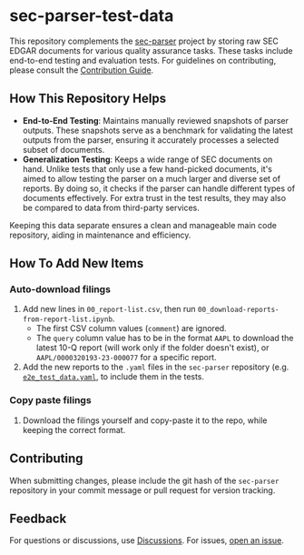 # sec-parser-test-data

This repository complements the [sec-parser](https://github.com/alphanome-ai/sec-parser) project by storing raw SEC EDGAR documents for various quality assurance tasks. These tasks include end-to-end testing and evaluation tests. For guidelines on contributing, please consult the [Contribution Guide](https://github.com/alphanome-ai/sec-parser/blob/main/CONTRIBUTING.md).

## How This Repository Helps

- **End-to-End Testing**: Maintains manually reviewed snapshots of parser outputs. These snapshots serve as a benchmark for validating the latest outputs from the parser, ensuring it accurately processes a selected subset of documents.
- **Generalization Testing**: Keeps a wide range of SEC documents on hand. Unlike tests that only use a few hand-picked documents, it's aimed to allow testing the parser on a much larger and diverse set of reports. By doing so, it checks if the parser can handle different types of documents effectively. For extra trust in the test results, they may also be compared to data from third-party services.

Keeping this data separate ensures a clean and manageable main code repository, aiding in maintenance and efficiency.

## How To Add New Items

### Auto-download filings

1. Add new lines in `00_report-list.csv`, then run `00_download-reports-from-report-list.ipynb`. 
    - The first CSV column values (`comment`) are ignored.
    - The `query` column value has to be in the format `AAPL` to download the latest 10-Q report (will work only if the folder doesn't exist), or `AAPL/0000320193-23-000077` for a specific report.
2. Add the new reports to the `.yaml` files in the `sec-parser` repository (e.g. [`e2e_test_data.yaml`](https://github.com/alphanome-ai/sec-parser/blob/c101a1a6b0ccd6c38efa7ad24de497ef3d2a0afb/tests/e2e/e2e_test_data.yaml), to include them in the tests.

### Copy paste filings

1. Download the filings yourself and copy-paste it to the repo, while keeping the correct format.

## Contributing

When submitting changes, please include the git hash of the `sec-parser` repository in your commit message or pull request for version tracking.

## Feedback

For questions or discussions, use [Discussions](https://github.com/orgs/alphanome-ai/discussions). For issues, [open an issue](https://github.com/alphanome-ai/sec-parser/issues).
